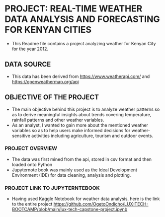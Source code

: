 # PROJECT: REAL-TIME WEATHER DATA ANALYSIS AND FORECASTING FOR KENYAN CITIES
- This Readme file contains a project analyzing weather for Kenyan City for the year 2012.


## DATA SOURCE
- This data has been derived from https://www.weatherapi.com/ and https://openweathermap.org/api


## OBJECTIVE OF THE PROJECT
- The main objective behind this project is to analyze weather patterns so as to derive meaningful insights about trends covering temperature, rainfall patterns and other weather variables.
- As an analyst, I wanted to gain more about the mentioned weather variables so as to help users make informed decisions for weather-sensitive activities including  agriculture, tourism and outdoor events.

### PROJECT OVERVIEW
- The data was first mined from the api, stored in csv format and then loaded onto Python
- Jupyternote book was mainly used as the Ideal Development Environment (IDE) for data cleaning, analysis and plotting.

### PROJECT LINK TO JUPYTERNTEBOOK
- Having used Kaggle Notebook for weather data analysis, here is the link to the entire project
   https://github.com/OgetoOndicho/LUX-TECH-BOOTCAMP/blob/main/lux-tech-capstone-project.ipynb
